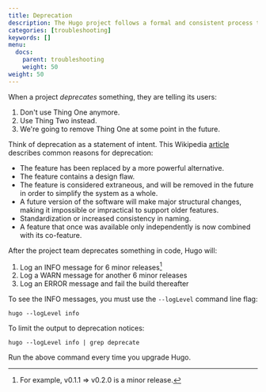 ```yaml
---
title: Deprecation
description: The Hugo project follows a formal and consistent process to deprecate functions, methods, and configuration settings.
categories: [troubleshooting]
keywords: []
menu:
  docs:
    parent: troubleshooting
    weight: 50
weight: 50
---
```


When a project _deprecates_ something, they are telling its users:

1. Don't use Thing One anymore.
2. Use Thing Two instead.
3. We're going to remove Thing One at some point in the future.

[article]: https://en.wikipedia.org/wiki/Deprecation

Think of deprecation as a statement of intent. This Wikipedia [article] describes common reasons for deprecation:

- The feature has been replaced by a more powerful alternative.
- The feature contains a design flaw.
- The feature is considered extraneous, and will be removed in the future in order to simplify the system as a whole.
- A future version of the software will make major structural changes, making it impossible or impractical to support older features.
- Standardization or increased consistency in naming.
- A feature that once was available only independently is now combined with its co-feature. 


After the project team deprecates something in code, Hugo will:

1. Log an INFO message for 6 minor releases[^1]
2. Log a WARN message for another 6 minor releases
3. Log an ERROR message and fail the build thereafter

To see the INFO messages, you must use the `--logLevel` command line flag:

```text
hugo --logLevel info
```

To limit the output to deprecation notices:

```text
hugo --logLevel info | grep deprecate
```

Run the above command every time you upgrade Hugo.

[^1]: For example, v0.1.1 => v0.2.0 is a minor release.
